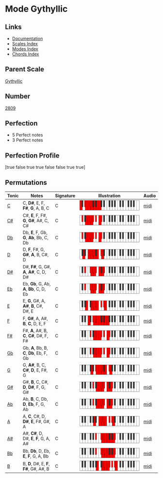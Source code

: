 # Mode Gythyllic

## Links

- [Documentation](index.md)
- [Scales Index](Scales.md)
- [Modes Index](Modes.md)
- [Chords Index](Chords.md)

## Parent Scale

[Gythyllic](ScaleGythyllic.md)

## Number

[2809](https://ianring.com/musictheory/scales/2809)

## Perfection

- 5 Perfect notes
- 3 Perfect notes

## Perfection Profile

[true false true true false false true true]

## Permutations

| Tonic | Notes | Signature | Illustration | Audio |
|-------|-------|-----------|--------------|-------|
| [C](ModeCNaturalGythyllic.md) | C, **D#**, E, F, **F#**, **G**, A, B, C | C | ![CNaturalGythyllic](ModeCNaturalGythyllic.png) | [midi](https://github.com/edipermadi/music/blob/main/docs/ModeCNaturalGythyllic.mid?raw=true) |
| [C#](ModeCSharpGythyllic.md) | C#, **E**, F, F#, **G**, **G#**, A#, C, C# | C | ![CSharpGythyllic](ModeCSharpGythyllic.png) | [midi](https://github.com/edipermadi/music/blob/main/docs/ModeCSharpGythyllic.mid?raw=true) |
| [Db](ModeDFlatGythyllic.md) | Db, **E**, F, Gb, **G**, **Ab**, Bb, C, Db | C | ![DFlatGythyllic](ModeDFlatGythyllic.png) | [midi](https://github.com/edipermadi/music/blob/main/docs/ModeDFlatGythyllic.mid?raw=true) |
| [D](ModeDNaturalGythyllic.md) | D, **F**, F#, G, **G#**, **A**, B, C#, D | C | ![DNaturalGythyllic](ModeDNaturalGythyllic.png) | [midi](https://github.com/edipermadi/music/blob/main/docs/ModeDNaturalGythyllic.mid?raw=true) |
| [D#](ModeDSharpGythyllic.md) | D#, **F#**, G, G#, **A**, **A#**, C, D, D# | C | ![DSharpGythyllic](ModeDSharpGythyllic.png) | [midi](https://github.com/edipermadi/music/blob/main/docs/ModeDSharpGythyllic.mid?raw=true) |
| [Eb](ModeEFlatGythyllic.md) | Eb, **Gb**, G, Ab, **A**, **Bb**, C, D, Eb | C | ![EFlatGythyllic](ModeEFlatGythyllic.png) | [midi](https://github.com/edipermadi/music/blob/main/docs/ModeEFlatGythyllic.mid?raw=true) |
| [E](ModeENaturalGythyllic.md) | E, **G**, G#, A, **A#**, **B**, C#, D#, E | C | ![ENaturalGythyllic](ModeENaturalGythyllic.png) | [midi](https://github.com/edipermadi/music/blob/main/docs/ModeENaturalGythyllic.mid?raw=true) |
| [F](ModeFNaturalGythyllic.md) | F, **G#**, A, A#, **B**, **C**, D, E, F | C | ![FNaturalGythyllic](ModeFNaturalGythyllic.png) | [midi](https://github.com/edipermadi/music/blob/main/docs/ModeFNaturalGythyllic.mid?raw=true) |
| [F#](ModeFSharpGythyllic.md) | F#, **A**, A#, B, **C**, **C#**, D#, F, F# | C | ![FSharpGythyllic](ModeFSharpGythyllic.png) | [midi](https://github.com/edipermadi/music/blob/main/docs/ModeFSharpGythyllic.mid?raw=true) |
| [Gb](ModeGFlatGythyllic.md) | Gb, **A**, Bb, B, **C**, **Db**, Eb, F, Gb | C | ![GFlatGythyllic](ModeGFlatGythyllic.png) | [midi](https://github.com/edipermadi/music/blob/main/docs/ModeGFlatGythyllic.mid?raw=true) |
| [G](ModeGNaturalGythyllic.md) | G, **A#**, B, C, **C#**, **D**, E, F#, G | C | ![GNaturalGythyllic](ModeGNaturalGythyllic.png) | [midi](https://github.com/edipermadi/music/blob/main/docs/ModeGNaturalGythyllic.mid?raw=true) |
| [G#](ModeGSharpGythyllic.md) | G#, **B**, C, C#, **D**, **D#**, F, G, G# | C | ![GSharpGythyllic](ModeGSharpGythyllic.png) | [midi](https://github.com/edipermadi/music/blob/main/docs/ModeGSharpGythyllic.mid?raw=true) |
| [Ab](ModeAFlatGythyllic.md) | Ab, **B**, C, Db, **D**, **Eb**, F, G, Ab | C | ![AFlatGythyllic](ModeAFlatGythyllic.png) | [midi](https://github.com/edipermadi/music/blob/main/docs/ModeAFlatGythyllic.mid?raw=true) |
| [A](ModeANaturalGythyllic.md) | A, **C**, C#, D, **D#**, **E**, F#, G#, A | C | ![ANaturalGythyllic](ModeANaturalGythyllic.png) | [midi](https://github.com/edipermadi/music/blob/main/docs/ModeANaturalGythyllic.mid?raw=true) |
| [A#](ModeASharpGythyllic.md) | A#, **C#**, D, D#, **E**, **F**, G, A, A# | C | ![ASharpGythyllic](ModeASharpGythyllic.png) | [midi](https://github.com/edipermadi/music/blob/main/docs/ModeASharpGythyllic.mid?raw=true) |
| [Bb](ModeBFlatGythyllic.md) | Bb, **Db**, D, Eb, **E**, **F**, G, A, Bb | C | ![BFlatGythyllic](ModeBFlatGythyllic.png) | [midi](https://github.com/edipermadi/music/blob/main/docs/ModeBFlatGythyllic.mid?raw=true) |
| [B](ModeBNaturalGythyllic.md) | B, **D**, D#, E, **F**, **F#**, G#, A#, B | C | ![BNaturalGythyllic](ModeBNaturalGythyllic.png) | [midi](https://github.com/edipermadi/music/blob/main/docs/ModeBNaturalGythyllic.mid?raw=true) |
